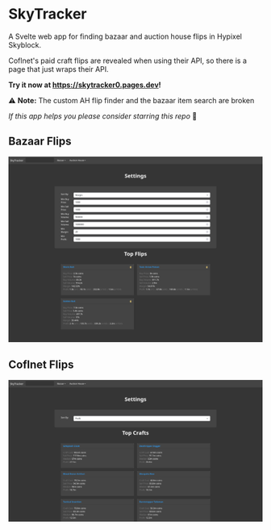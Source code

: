 # SkyTracker
A Svelte web app for finding bazaar and auction house flips in Hypixel Skyblock.

Coflnet's paid craft flips are revealed when using their API, so there is a page that just wraps their API.

**Try it now at https://skytracker0.pages.dev!**

⚠️ **Note:** The custom AH flip finder and the bazaar item search are broken

*If this app helps you please consider starring this repo* 🙂

## Bazaar Flips
![Bazaar Flips](images/bz_flips.png)
## Coflnet Flips
![Coflnet Flips](images/coflnet_flips.png)
